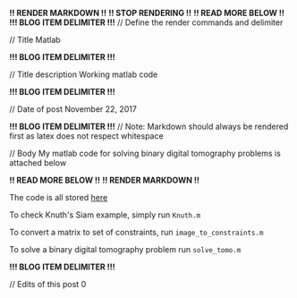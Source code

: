 **!! RENDER MARKDOWN !!**
**!! STOP RENDERING !!**
**!! READ MORE BELOW !!**
**!!! BLOG ITEM DELIMITER !!!**
// Define the render commands and delimiter

// Title
Matlab

**!!! BLOG ITEM DELIMITER !!!**

// Title description
Working matlab code

**!!! BLOG ITEM DELIMITER !!!**

// Date of post 
November 22, 2017

**!!! BLOG ITEM DELIMITER !!!**
// Note: Markdown should always be rendered first as latex does not respect whitespace

// Body
My matlab code for solving binary digital tomography problems is attached below

**!! READ MORE BELOW !!**
**!! RENDER MARKDOWN !!**

The code is all stored [here](https://github.com/zwimer/SAT-Algorithms/tree/master/Matlab)

To check Knuth's Siam example, simply run `Knuth.m`

To convert a matrix to set of constraints, run `image_to_constraints.m`

To solve a binary digital tomography problem run `solve_tomo.m`

**!!! BLOG ITEM DELIMITER !!!**

// Edits of this post
0
